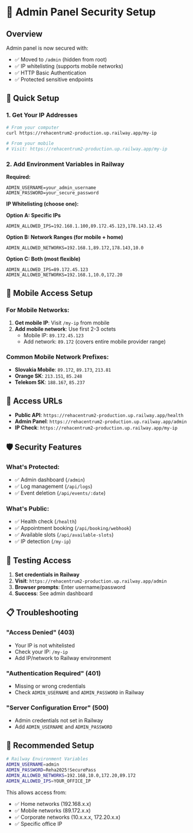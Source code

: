 # 🔐 Admin Panel Security Setup

## Overview
Admin panel is now secured with:
- ✅ Moved to `/admin` (hidden from root)
- ✅ IP whitelisting (supports mobile networks)
- ✅ HTTP Basic Authentication
- ✅ Protected sensitive endpoints

## 🚀 Quick Setup

### 1. Get Your IP Addresses
```bash
# From your computer
curl https://rehacentrum2-production.up.railway.app/my-ip

# From your mobile
# Visit: https://rehacentrum2-production.up.railway.app/my-ip
```

### 2. Add Environment Variables in Railway

**Required:**
```
ADMIN_USERNAME=your_admin_username
ADMIN_PASSWORD=your_secure_password
```

**IP Whitelisting (choose one):**

**Option A: Specific IPs**
```
ADMIN_ALLOWED_IPS=192.168.1.100,89.172.45.123,178.143.12.45
```

**Option B: Network Ranges (for mobile + home)**
```
ADMIN_ALLOWED_NETWORKS=192.168.1,89.172,178.143,10.0
```

**Option C: Both (most flexible)**
```
ADMIN_ALLOWED_IPS=89.172.45.123
ADMIN_ALLOWED_NETWORKS=192.168.1,10.0,172.20
```

## 📱 Mobile Access Setup

### For Mobile Networks:
1. **Get mobile IP**: Visit `/my-ip` from mobile
2. **Add mobile network**: Use first 2-3 octets
   - Mobile IP: `89.172.45.123` 
   - Add network: `89.172` (covers entire mobile provider range)

### Common Mobile Network Prefixes:
- **Slovakia Mobile**: `89.172`, `89.173`, `213.81`
- **Orange SK**: `213.151`, `85.248`
- **Telekom SK**: `188.167`, `85.237`

## 🔗 Access URLs

- **Public API**: `https://rehacentrum2-production.up.railway.app/health`
- **Admin Panel**: `https://rehacentrum2-production.up.railway.app/admin`
- **IP Check**: `https://rehacentrum2-production.up.railway.app/my-ip`

## 🛡️ Security Features

### What's Protected:
- ✅ Admin dashboard (`/admin`)
- ✅ Log management (`/api/logs`)
- ✅ Event deletion (`/api/events/:date`)

### What's Public:
- ✅ Health check (`/health`)
- ✅ Appointment booking (`/api/booking/webhook`)
- ✅ Available slots (`/api/available-slots`)
- ✅ IP detection (`/my-ip`)

## 🔧 Testing Access

1. **Set credentials in Railway**
2. **Visit**: `https://rehacentrum2-production.up.railway.app/admin`
3. **Browser prompts**: Enter username/password
4. **Success**: See admin dashboard

## 📋 Troubleshooting

### "Access Denied" (403)
- Your IP is not whitelisted
- Check your IP: `/my-ip`
- Add IP/network to Railway environment

### "Authentication Required" (401)
- Missing or wrong credentials
- Check `ADMIN_USERNAME` and `ADMIN_PASSWORD` in Railway

### "Server Configuration Error" (500)
- Admin credentials not set in Railway
- Add `ADMIN_USERNAME` and `ADMIN_PASSWORD`

## 🎯 Recommended Setup

```bash
# Railway Environment Variables
ADMIN_USERNAME=admin
ADMIN_PASSWORD=Reha2025!SecurePass
ADMIN_ALLOWED_NETWORKS=192.168,10.0,172.20,89.172
ADMIN_ALLOWED_IPS=YOUR_OFFICE_IP
```

This allows access from:
- ✅ Home networks (192.168.x.x)
- ✅ Mobile networks (89.172.x.x)
- ✅ Corporate networks (10.x.x.x, 172.20.x.x)
- ✅ Specific office IP